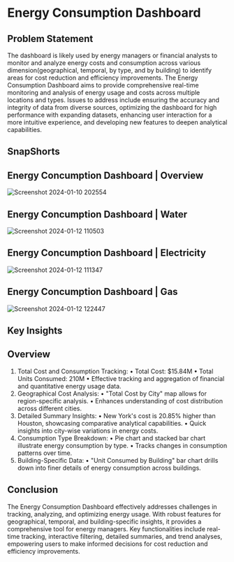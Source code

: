 # Energy Consumption Dashboard
## Problem Statement
 The dashboard is likely used by energy managers or financial analysts to monitor and analyze energy costs and consumption across various dimension(geographical, temporal, by type, and by building) to identify areas for cost reduction and efficiency improvements. The Energy Consumption Dashboard aims to provide comprehensive real-time monitoring and analysis of energy usage and costs across multiple locations and types. Issues to address include ensuring the accuracy and integrity of data from diverse sources, optimizing the dashboard for high performance with expanding datasets, enhancing user interaction for a more intuitive experience, and developing new features to deepen analytical capabilities. 

## SnapShorts
## Energy Concumption Dashboard | Overview
![Screenshot 2024-01-10 202554](https://github.com/sakshibadoni21/Energy-Consumption-Dashboard/assets/152711814/a956df26-1334-4b35-ad53-e51dc7862b45)

##  Energy Concumption Dashboard |  Water
![Screenshot 2024-01-12 110503](https://github.com/sakshibadoni21/Energy-Consumption-Dashboard/assets/152711814/cc5e2bd2-1fb1-4b1f-bbca-36687552bf97)

## Energy Concumption Dashboard | Electricity
![Screenshot 2024-01-12 111347](https://github.com/sakshibadoni21/Energy-Consumption-Dashboard/assets/152711814/0c806105-4839-408e-89db-6a9338f98683)

## Energy Concumption Dashboard | Gas
![Screenshot 2024-01-12 122447](https://github.com/sakshibadoni21/Energy-Consumption-Dashboard/assets/152711814/9cdbd616-5767-4596-a04b-b8f3d7336326)

## Key Insights 
## Overview
1.	Total Cost and Consumption Tracking:
•	Total Cost: $15.84M
•	Total Units Consumed: 210M
•	Effective tracking and aggregation of financial and quantitative energy usage data.
2.	Geographical Cost Analysis:
•	"Total Cost by City" map allows for region-specific analysis.
•	Enhances understanding of cost distribution across different cities.
3.	Detailed Summary Insights:
•	New York's cost is 20.85% higher than Houston, showcasing comparative analytical capabilities.
•	Quick insights into city-wise variations in energy costs.
4.	Consumption Type Breakdown:
•	Pie chart and stacked bar chart illustrate energy consumption by type.
•	Tracks changes in consumption patterns over time.
5.	Building-Specific Data:
•	"Unit Consumed by Building" bar chart drills down into finer details of energy consumption across buildings.




## Conclusion

The Energy Consumption Dashboard effectively addresses challenges in tracking, analyzing, and optimizing energy usage. With robust features for geographical, temporal, and building-specific insights, it provides a comprehensive tool for energy managers. Key functionalities include real-time tracking, interactive filtering, detailed summaries, and trend analyses, empowering users to make informed decisions for cost reduction and efficiency improvements.





